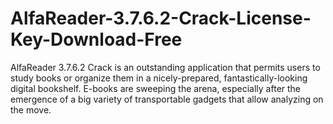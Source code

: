 # AlfaReader-3.7.6.2-Crack-License-Key-Download-Free
AlfaReader 3.7.6.2 Crack is an outstanding application that permits users to study books or organize them in a nicely-prepared, fantastically-looking digital bookshelf. E-books are sweeping the arena, especially after the emergence of a big variety of transportable gadgets that allow analyzing on the move.

